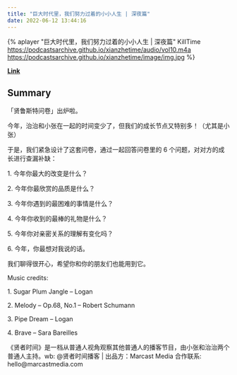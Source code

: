 ```yaml
---
title: "巨大时代里，我们努力过着的小小人生 | 深夜篇"
date: 2022-06-12 13:44:16
---
```


{% aplayer "巨大时代里，我们努力过着的小小人生 | 深夜篇" KillTime  https://podcastsarchive.github.io/xianzhetime/audio/vol10.m4a https://podcastsarchive.github.io/xianzhetime/image/img.jpg %}

**[Link](https://www.xiaoyuzhoufm.com/episode/5feb4665dee9c1e16d961483)**

## Summary
<p >「贤鲁斯特问卷」出炉啦。</p><p >今年，治治和小张在一起的时间变少了，但我们的成长节点又特别多！（尤其是小张）</p><p >于是，我们紧急设计了这套问卷，通过一起回答问卷里的 6 个问题，对对方的成长进行查漏补缺：</p><p >1. 今年你最大的改变是什么？</p><p >2. 今年你最欣赏的品质是什么？</p><p >3. 今年你遇到的最困难的事情是什么？</p><p >4. 今年你收到的最棒的礼物是什么？</p><p >5. 今年你对亲密关系的理解有变化吗？</p><p >6. 今年，你最想对我说的话。</p><p >我们聊得很开心，希望你和你的朋友们也能用到它。</p><p >Music credits:</p><p >1. Sugar Plum Jangle – Logan</p><p >2. Melody – Op.68, No.1 – Robert Schumann</p><p >3. Pipe Dream – Logan</p><p >4. Brave – Sara Bareilles</p><p >《贤者时间》是一档从普通人视角观察其他普通人的播客节目，由小张和治治两个普通人主持。wb: @贤者时间播客 | 出品方：Marcast Media 合作联系: hello@marcastmedia.com</p><span><br /></span><br />
    
